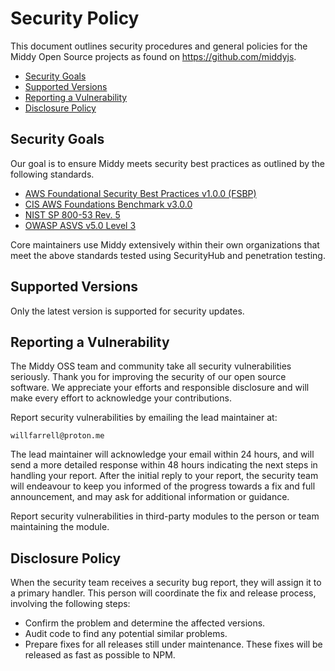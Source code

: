 # Security Policy

This document outlines security procedures and general policies for the Middy Open Source projects as found on https://github.com/middyjs.

* [Security Goals](#security-goals)
* [Supported Versions](#supported-versions)
* [Reporting a Vulnerability](#reporting-a-vulnerability)
* [Disclosure Policy](#disclosure-policy)

## Security Goals
Our goal is to ensure Middy meets security best practices as outlined by the following standards.

- [AWS Foundational Security Best Practices v1.0.0 (FSBP)](https://docs.aws.amazon.com/securityhub/latest/userguide/fsbp-standard.html)
- [CIS AWS Foundations Benchmark v3.0.0](https://docs.aws.amazon.com/securityhub/latest/userguide/cis-aws-foundations-benchmark.html)
- [NIST SP 800-53 Rev. 5](https://docs.aws.amazon.com/securityhub/latest/userguide/nist-standard.html)
- [OWASP ASVS v5.0 Level 3](https://github.com/OWASP/ASVS/tree/master/5.0/en)

Core maintainers use Middy extensively within their own organizations that meet the above standards tested using SecurityHub and penetration testing.

## Supported Versions
Only the latest version is supported for security updates.

## Reporting a Vulnerability

The Middy OSS team and community take all security vulnerabilities
seriously. Thank you for improving the security of our open source
software. We appreciate your efforts and responsible disclosure and will
make every effort to acknowledge your contributions.

Report security vulnerabilities by emailing the lead maintainer at:
```
willfarrell@proton.me
```
The lead maintainer will acknowledge your email within 24 hours, and will
send a more detailed response within 48 hours indicating the next steps in
handling your report. After the initial reply to your report, the security
team will endeavour to keep you informed of the progress towards a fix and
full announcement, and may ask for additional information or guidance.

Report security vulnerabilities in third-party modules to the person or
team maintaining the module.

## Disclosure Policy

When the security team receives a security bug report, they will assign it
to a primary handler. This person will coordinate the fix and release
process, involving the following steps:

  * Confirm the problem and determine the affected versions.
  * Audit code to find any potential similar problems.
  * Prepare fixes for all releases still under maintenance. These fixes
    will be released as fast as possible to NPM.
